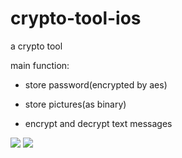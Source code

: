 # crypto-tool-ios

a crypto tool

main function:

- store password(encrypted by aes)

- store pictures(as binary)

- encrypt and decrypt text messages

![](https://cdn.jsdelivr.net/gh/ilei131/openwitpics/ilei131-pic/pwdbox/1.png)
![](https://cdn.jsdelivr.net/gh/ilei131/openwitpics/ilei131-pic/pwdbox/21.png)